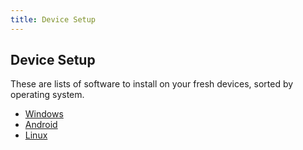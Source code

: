 ```yaml
---
title: Device Setup
---
```

## Device Setup
These are lists of software to install on your fresh devices, sorted by operating system.
* [Windows](windows)
* [Android](android)
* [Linux](linux)
